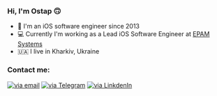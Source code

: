 ### Hi, I'm Ostap 🙃

- 📱 I'm an iOS software engineer since 2013
- 💻 Currently I'm working as a Lead iOS Software Engineer at [EPAM Systems](https://www.epam.com)
- 🇺🇦 I live in Kharkiv, Ukraine

### Contact me:
[![via email](https://img.shields.io/badge/github@austinate.me-purple?style=for-the-badge)](mailto:github@austinate.me) [![via Telegram](https://img.shields.io/badge/Telegram-blue?style=for-the-badge&logo=telegram&logoColor=white)](https://t.me/austinate/) [![via LinkdenIn](https://img.shields.io/badge/LinkedIn-0077B5?style=for-the-badge&logo=linkedin&logoColor=white)](https://www.linkedin.com/in/ostap-taran/)
